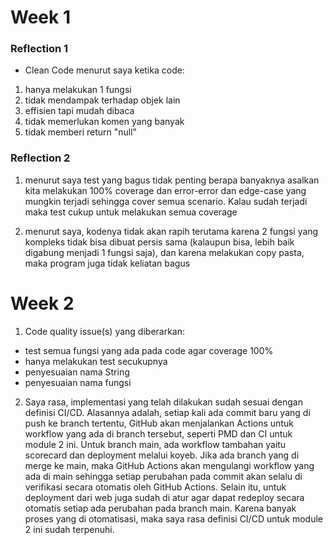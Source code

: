 <h1>Week 1</h1>
<h3>Reflection 1</h3>

- Clean Code menurut saya ketika code:
1. hanya melakukan 1 fungsi
2. tidak mendampak terhadap objek lain
3. effisien tapi mudah dibaca
4. tidak memerlukan komen yang banyak
5. tidak memberi return "null"


<h3>Reflection 2</h3>

1. menurut saya test yang bagus tidak penting berapa banyaknya asalkan kita melakukan 100% coverage dan error-error dan edge-case yang mungkin terjadi sehingga cover semua scenario. Kalau sudah terjadi maka test cukup untuk melakukan semua coverage

2. menurut saya, kodenya tidak akan rapih terutama karena 2 fungsi yang kompleks tidak bisa dibuat persis sama (kalaupun bisa, lebih baik digabung menjadi 1 fungsi saja), dan karena melakukan copy pasta, maka program juga tidak keliatan bagus

<h1>Week 2</h1>

1. Code quality issue(s) yang diberarkan: 
- test semua fungsi yang ada pada code agar coverage 100%
- hanya melakukan test secukupnya
- penyesuaian nama String
- penyesuaian nama fungsi

2. Saya rasa, implementasi yang telah dilakukan sudah sesuai dengan definisi CI/CD. Alasannya adalah, setiap kali ada commit baru yang di push ke branch tertentu, GitHub akan menjalankan Actions untuk workflow yang ada di branch tersebut, seperti PMD dan CI untuk module 2 ini. Untuk branch main, ada workflow tambahan yaitu scorecard dan deployment melalui koyeb. Jika ada branch yang di merge ke main, maka GitHub Actions akan mengulangi workflow yang ada di main sehingga setiap perubahan pada commit akan selalu di verifikasi secara otomatis oleh GitHub Actions. Selain itu, untuk deployment dari web juga sudah di atur agar dapat redeploy secara otomatis setiap ada perubahan pada branch main. Karena banyak proses yang di otomatisasi, maka saya rasa definisi CI/CD untuk module 2 ini sudah terpenuhi.
